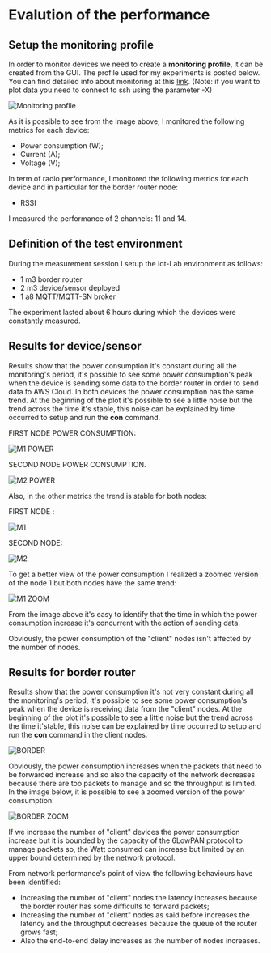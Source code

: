 # Evalution of the performance

## Setup the monitoring profile

In order to monitor devices we need to create a **monitoring profile**, it can be created from the GUI. The profile used for my experiments is posted below. You can find detailed info about monitoring at this [link](https://iot-lab.github.io/docs/tools/consumption-monitoring/). (Note: if you want to plot data you need to connect to ssh using the parameter -X)

![Monitoring profile](https://github.com/daniele3b/SafeWater/blob/main/images/monitoring_profile.png)

As it is possible to see from the image above, I monitored the following metrics for each device:

- Power consumption (W);
- Current (A);
- Voltage (V);

In term of radio performance, I monitored the following metrics for each device and in particular for the border router node:

- RSSI

I measured the performance of 2 channels: 11 and 14.

## Definition of the test environment

During the measurement session I setup the Iot-Lab environment as follows:

- 1 m3 border router
- 2 m3 device/sensor deployed 
- 1 a8 MQTT/MQTT-SN broker

The experiment lasted about 6 hours during which the devices were constantly measured.

## Results for device/sensor 

Results show that the power consumption it's constant during all the monitoring's period, it's possible to see some power consumption's peak when the device is sending some data to the border router in order to send data to AWS Cloud.  In both devices the power consumption has the same trend. At the beginning of the plot it's possible to see a little noise but the trend across the time it's stable, this noise can be explained by time occurred to setup and run the **con** command.

FIRST NODE POWER CONSUMPTION: 

![M1 POWER](https://github.com/daniele3b/SafeWater/blob/main/images/m1.png)


SECOND NODE POWER CONSUMPTION.

![M2 POWER](https://github.com/daniele3b/SafeWater/blob/main/images/m2.png)

Also, in the other metrics the trend is stable for both nodes:

FIRST NODE : 

![M1](https://github.com/daniele3b/SafeWater/blob/main/images/m1-all.png)

SECOND NODE:

![M2](https://github.com/daniele3b/SafeWater/blob/main/images/m2-all.png)

To get a better view of the power consumption I realized a zoomed version of the node 1 but both nodes have the same trend:


![M1 ZOOM](https://github.com/daniele3b/SafeWater/blob/main/images/node_zoom.png)

From the image above it's easy to identify that the time in which the power consumption increase it's concurrent with the action of sending data.


Obviously, the power consumption of the "client" nodes isn't affected by the number of nodes.

## Results for border router

Results show that the power consumption it's not very constant during all the monitoring's period, it's possible to see some power consumption's peak when the device is receiving data from the "client" nodes. At the beginning of the plot it's possible to see a little noise but the trend across the time it'stable, this noise can be explained by time occurred to setup and run the **con** command in the client nodes.


![BORDER](https://github.com/daniele3b/SafeWater/blob/main/images/border.png)

Obviously, the power consumption increases when the packets that need to be forwarded increase and so also the capacity of the network decreases because there are too packets to manage and so the throughput is limited. In the image below, it is possible to see a zoomed version of the power consumption:

![BORDER ZOOM](https://github.com/daniele3b/SafeWater/blob/main/images/border_zoom.png)

If we increase the number of "client" devices the power consumption increase but it is bounded by the capacity of the 6LowPAN protocol to manage packets so, the Watt consumed can increase but limited by an upper bound determined by the network protocol.

From network performance's point of view  the following behaviours have been identified:

- Increasing the number of "client" nodes the latency increases because the border router has some difficults to forward packets;
- Increasing the number of "client" nodes as said before increases the latency and the throughput decreases because the queue of the router grows fast;
- Also the end-to-end delay increases as the number of nodes increases.



